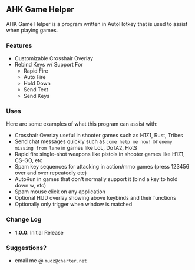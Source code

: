 ## AHK Game Helper
AHK Game Helper is a program written in AutoHotkey that is used to assist when playing games.

### Features
- Customizable Crosshair Overlay
- Rebind Keys w/ Support For
    - Rapid Fire
    - Auto Fire
    - Hold Down
    - Send Text
    - Send Keys

### Uses
Here are some examples of what this program can assist with:
- Crosshair Overlay useful in shooter games such as H1Z1, Rust, Tribes
- Send chat messages quickly such as `come help me now!` or `enemy missing from lane` in games like LoL, DoTA2, HotS
- Rapid fire single-shot weapons like pistols in shooter games like H1Z1, CS-GO, etc
- Spam key sequences for attacking in action/mmo games (press 123456 over and over repeatedly etc)
- AutoRun in games that don't normally support it (bind a key to hold down w, etc)
- Spam mouse click on any application
- Optional HUD overlay showing above keybinds and their functions
- Optionally only trigger when window is matched

### Change Log
- **1.0.0**: Initial Release

### Suggestions?
- email me @ `mudz@charter.net`
